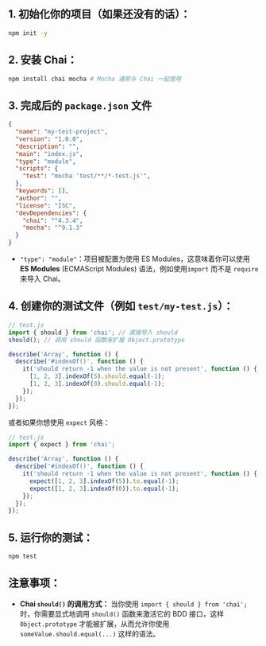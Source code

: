 ## 1. 初始化你的项目（如果还没有的话）：
```bash
npm init -y
```

## 2. 安装 Chai：
```bash
npm install chai mocha # Mocha 通常与 Chai 一起使用
```

## 3. 完成后的 `package.json` 文件

```json
{
  "name": "my-test-project",
  "version": "1.0.0",
  "description": "",
  "main": "index.js",
  "type": "module",   
  "scripts": {
    "test": "mocha 'test/**/*-test.js'",
  },
  "keywords": [],
  "author": "",
  "license": "ISC",
  "devDependencies": {
    "chai": "^4.3.4",
    "mocha": "^9.1.3"
  }
}
```
- `"type": "module"`：项目被配置为使用 ES Modules，这意味着你可以使用 **ES Modules** (ECMAScript Modules) 语法，例如使用`import` 而不是 `require` 来导入 Chai。

## 4.  **创建你的测试文件（例如 `test/my-test.js`）：**

```javascript
// test.js
import { should } from 'chai'; // 直接导入 should
should(); // 调用 should 函数来扩展 Object.prototype

describe('Array', function () {
  describe('#indexOf()', function () {
    it('should return -1 when the value is not present', function () {
      [1, 2, 3].indexOf(5).should.equal(-1);
      [1, 2, 3].indexOf(0).should.equal(-1);
    });
  });
});
```

或者如果你想使用 `expect` 风格：
```javascript
// test.js
import { expect } from 'chai';

describe('Array', function () {
  describe('#indexOf()', function () {
    it('should return -1 when the value is not present', function () {
      expect([1, 2, 3].indexOf(5)).to.equal(-1);
      expect([1, 2, 3].indexOf(0)).to.equal(-1);
    });
  });
});
```

## 5. 运行你的测试：
```bash
npm test
```


## 注意事项：

*   **Chai `should()` 的调用方式：** 当你使用 `import { should } from 'chai';` 时，你需要显式地调用 `should()` 函数来激活它的 BDD 接口，这样 `Object.prototype` 才能被扩展，从而允许你使用 `someValue.should.equal(...)` 这样的语法。
